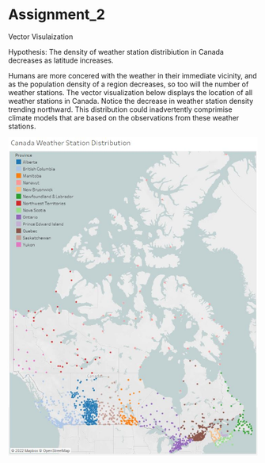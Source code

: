 # Assignment_2
Vector Visulaization

Hypothesis: The density of weather station distribiution in Canada decreases as latitude increases.

Humans are more concered with the weather in their immediate vicinity, and as the population density
of a region decreases, so too will the number of weather stations. 
The vector visualization below displays the location of all weather stations in Canada. 
Notice the decrease in weather station density trending northward. 
This distribution could inadvertently comprimise climate models that are based on the observations 
from these weather stations. 


<img src="images/CA_WEATHER.JPG">